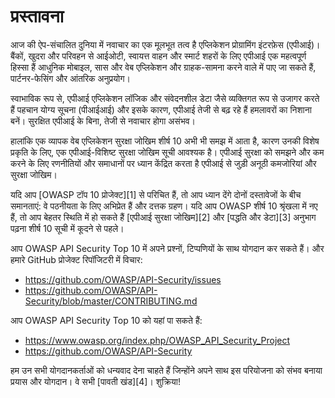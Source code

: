 प्रस्तावना
========

आज की ऐप-संचालित दुनिया में नवाचार का एक मूलभूत तत्व है
एप्लिकेशन प्रोग्रामिंग इंटरफ़ेस (एपीआई)। बैंकों, खुदरा और परिवहन से
आईओटी, स्वायत्त वाहन और स्मार्ट शहरों के लिए एपीआई एक महत्वपूर्ण हिस्सा हैं
आधुनिक मोबाइल, सास और वेब एप्लिकेशन और ग्राहक-सामना करने वाले में पाए जा सकते हैं,
पार्टनर-फेसिंग और आंतरिक अनुप्रयोग।

स्वाभाविक रूप से, एपीआई एप्लिकेशन लॉजिक और संवेदनशील डेटा जैसे व्यक्तिगत रूप से उजागर करते हैं
पहचान योग्य सूचना (पीआईआई) और इसके कारण, एपीआई तेजी से बढ़ रहे हैं
हमलावरों का निशाना बनें। सुरक्षित एपीआई के बिना, तेजी से नवाचार होगा
असंभव।

हालांकि एक व्यापक वेब एप्लिकेशन सुरक्षा जोखिम शीर्ष 10 अभी भी समझ में आता है, कारण
उनकी विशेष प्रकृति के लिए, एक एपीआई-विशिष्ट सुरक्षा जोखिम सूची आवश्यक है।
एपीआई सुरक्षा को समझने और कम करने के लिए रणनीतियों और समाधानों पर ध्यान केंद्रित करता है
एपीआई से जुड़ी अनूठी कमजोरियां और सुरक्षा जोखिम।

यदि आप [OWASP टॉप 10 प्रोजेक्ट][1] से परिचित हैं, तो आप ध्यान देंगे
दोनों दस्तावेजों के बीच समानताएं: वे पठनीयता के लिए अभिप्रेत हैं और
दत्तक ग्रहण। यदि आप OWASP शीर्ष 10 श्रृंखला में नए हैं, तो आप बेहतर स्थिति में हो सकते हैं
[एपीआई सुरक्षा जोखिम][2] और [पद्धति और डेटा][3] अनुभाग पढ़ना
शीर्ष 10 सूची में कूदने से पहले।

आप OWASP API Security Top 10 में अपने प्रश्नों, टिप्पणियों के साथ योगदान कर सकते हैं।
और हमारे GitHub प्रोजेक्ट रिपॉजिटरी में विचार:

* https://github.com/OWASP/API-Security/issues
* https://github.com/OWASP/API-Security/blob/master/CONTRIBUTING.md

आप OWASP API Security Top 10 को यहां पा सकते हैं:

* https://www.owasp.org/index.php/OWASP_API_Security_Project
* https://github.com/OWASP/API-Security

हम उन सभी योगदानकर्ताओं को धन्यवाद देना चाहते हैं जिन्होंने अपने साथ इस परियोजना को संभव बनाया
प्रयास और योगदान। वे सभी [पावती
खंड][4]। शुक्रिया!